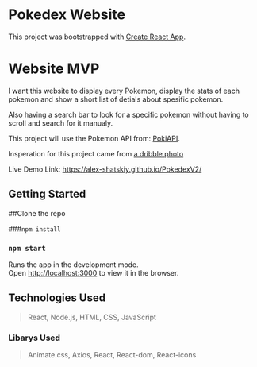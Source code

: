 # Pokedex Website
This project was bootstrapped with [Create React App](https://github.com/facebook/create-react-app).

# Website MVP
I want this website to display every Pokemon, display the stats of each pokemon and show a short list of detials about spesific pokemon. 

Also having a search bar to look for a specific pokemon without having to scroll and search for it manualy.

This project will use the Pokemon API from: [PokiAPI](https://pokeapi.co/).

Insperation for this project came from [a dribble photo](https://dribbble.com/shots/6540871-Pokedex-App)

Live Demo
Link: https://alex-shatskiy.github.io/PokedexV2/

## Getting Started
##Clone the repo

###`npm install`
### `npm start`
Runs the app in the development mode.\
Open [http://localhost:3000](http://localhost:3000) to view it in the browser.

## Technologies Used

> React, 
> Node.js, 
> HTML, 
> CSS, 
> JavaScript


### Libarys Used
>Animate.css, Axios, React, React-dom, React-icons


